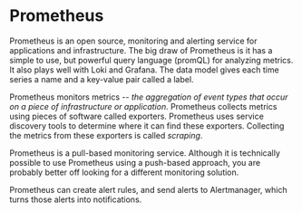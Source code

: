 # Prometheus

Prometheus is an open source, monitoring and alerting service for applications and infrastructure. The big draw of Prometheus is it has a simple to use, but powerful query language (promQL) for analyzing metrics. It also plays well with Loki and Grafana. The data model gives each time series a name and a key-value pair called a label.

Prometheus monitors metrics -- *the aggregation of event types that occur on a piece of infrastructure or application*. Prometheus collects metrics using pieces of software called exporters. Prometheus uses service discovery tools to determine where it can find these exporters. Collecting the metrics from these exporters is called *scraping*.

Prometheus is a pull-based monitoring service. Although it is technically possible to use Prometheus using a push-based approach, you are probably better off looking for a different monitoring solution.

Prometheus can create alert rules, and send alerts to Alertmanager, which turns those alerts into notifications.
